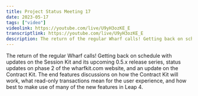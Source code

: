 ```yaml
---
title: Project Status Meeting 17
date: 2023-05-17
tags: ["video"]
videolink: https://youtube.com/live/U9yH3ozKE_E
transcriptlink: https://youtube.com/live/U9yH3ozKE_E
description: The return of the regular Wharf calls! Getting back on schedule with updates on the Session Kit and its upcoming 0.5.x release series, status updates on phase 2 of the wharfkit.com website, and an update on the Contract Kit. The end features discussions on how the Contract Kit will work, what read-only transactions mean for the user experience, and how best to make use of many of the new features in Leap 4.
---
```


The return of the regular Wharf calls! Getting back on schedule with updates on the Session Kit and its upcoming 0.5.x release series, status updates on phase 2 of the wharfkit.com website, and an update on the Contract Kit. The end features discussions on how the Contract Kit will work, what read-only transactions mean for the user experience, and how best to make use of many of the new features in Leap 4.
